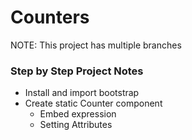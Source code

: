 # Counters

NOTE: This project has multiple branches

### Step by Step Project Notes

- Install and import bootstrap
- Create static Counter component
  - Embed expression
  - Setting Attributes

